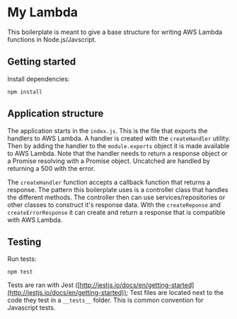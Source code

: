 # My Lambda

This boilerplate is meant to give a base structure for writing AWS Lambda functions in Node.js/Javscript.

## Getting started

Install dependencies:

```
npm install
```

## Application structure

The application starts in the `index.js`. This is the file that exports the handlers to AWS Lambda. A handler is created with the `createHandler` utility. Then by adding the handler to the `module.exports` object it is made available to AWS Lambda. Note that the handler needs to return a response object or a Promise resolving with a Promise object. Uncatched are handled by returning a 500 with the error.

The `createHandler` function accepts a callback function that returns a response. The pattern this boilerplate uses is a controller class that handles the different methods. The controller then can use services/repositories or other classes to construct it's response data. With the `createReponse` and `createErrorResponse` it can create and return a response that is compatible with AWS Lambda.

## Testing

Run tests:

```
npm test
```

Tests are ran with Jest ([http://jestjs.io/docs/en/getting-started](http://jestjs.io/docs/en/getting-started)); Test files are located next to the code they test in a `__tests__` folder. This is common convention for Javascript tests.
